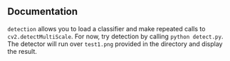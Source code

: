 Documentation
------------------

`detection` allows you to load a classifier and make repeated calls to `cv2.detectMultiScale`. For now, try detection by
calling `python detect.py`. The detector will run over `test1.png` provided in the directory and display the result.
